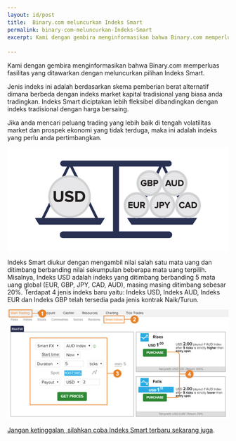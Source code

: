 ```yaml
---
layout: id/post
title:  Binary.com meluncurkan Indeks Smart
permalink: binary-com-meluncurkan-Indeks-Smart
excerpt: Kami dengan gembira menginformasikan bahwa Binary.com memperluas fasilitas yang ditawarkan dengan meluncurkan pilihan Indeks Smart.

---
```


Kami dengan gembira menginformasikan bahwa Binary.com memperluas fasilitas yang ditawarkan dengan meluncurkan pilihan Indeks Smart.

Jenis indeks ini adalah berdasarkan skema pemberian berat alternatif dimana berbeda dengan indeks market kapital tradisional yang biasa anda tradingkan. Indeks Smart diciptakan lebih fleksibel dibandingkan dengan indeks tradisional dengan harga bersaing.

Jika anda mencari peluang trading yang lebih baik di tengah volatilitas market dan prospek ekonomi yang tidak terduga, maka ini adalah indeks yang perlu anda pertimbangkan.

[![](/post_images/6814221_orig.jpg)](https://www.binary.com/c/trade.cgi?market=smarties&time=5t&form_name=risefall&expiry_&amount_&H=S0P&currency=USD&underlying_symbol=WLDAUD&amount=2&date_&&l=ID?utm_medium=social&utm_source=blog&utm_content=whatsnew)

Indeks Smart diukur dengan mengambil nilai salah satu mata uang dan ditimbang berbanding nilai sekumpulan beberapa mata uang terpilih. Misalnya, Indeks USD adalah indeks yang ditimbang berbanding 5 mata uang global (EUR, GBP, JPY, CAD, AUD), masing masing ditimbang sebesar 20%. Terdapat 4 jenis indeks baru yaitu: Indeks USD, Indeks AUD, Indeks EUR dan Indeks GBP telah tersedia pada jenis kontrak Naik/Turun.

[![](/post_images/2049047.jpg)](https://www.binary.com/c/trade.cgi?market=smarties&time=5t&form_name=risefall&expiry_&amount_&H=S0P&currency=USD&underlying_symbol=WLDAUD&amount=2&date_&&l=ID?utm_medium=social&utm_source=blog&utm_content=whatsnew)

[Jangan ketinggalan, silahkan coba Indeks Smart terbaru sekarang juga](https://www.binary.com/c/trade.cgi?market=smarties&time=5t&form_name=risefall&expiry_&amount_&H=S0P&currency=USD&underlying_symbol=WLDAUD&amount=2&date_&&l=ID?utm_medium=social&utm_source=blog&utm_content=whatsnew).

